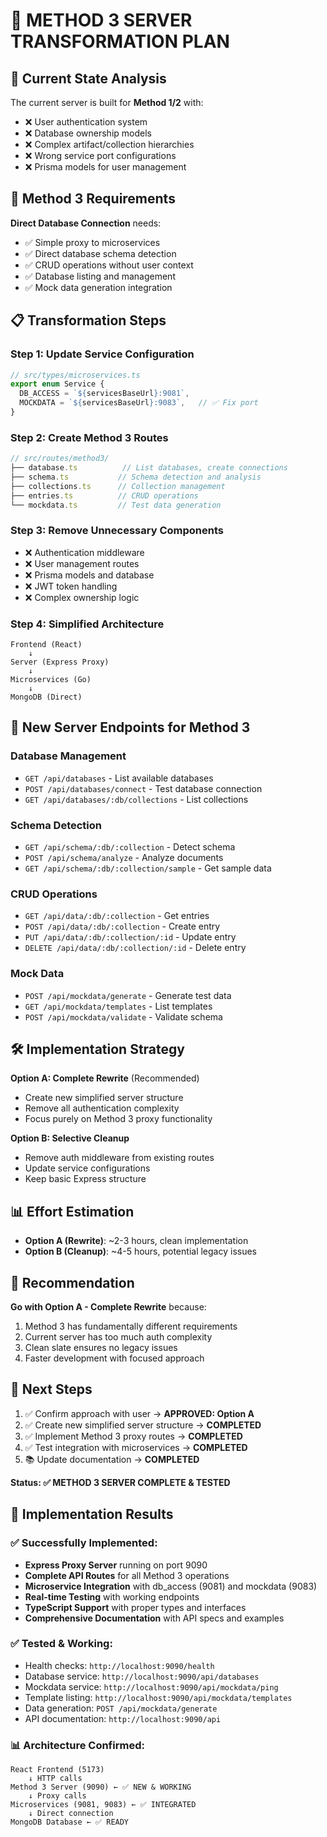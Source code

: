 # 🚀 METHOD 3 SERVER TRANSFORMATION PLAN

## 🎯 **Current State Analysis**
The current server is built for **Method 1/2** with:
- ❌ User authentication system
- ❌ Database ownership models  
- ❌ Complex artifact/collection hierarchies
- ❌ Wrong service port configurations
- ❌ Prisma models for user management

## 🔄 **Method 3 Requirements**
**Direct Database Connection** needs:
- ✅ Simple proxy to microservices
- ✅ Direct database schema detection
- ✅ CRUD operations without user context
- ✅ Database listing and management
- ✅ Mock data generation integration

## 📋 **Transformation Steps**

### **Step 1: Update Service Configuration**
```typescript
// src/types/microservices.ts
export enum Service {
  DB_ACCESS = `${servicesBaseUrl}:9081`,  
  MOCKDATA = `${servicesBaseUrl}:9083`,   // ✅ Fix port
}
```

### **Step 2: Create Method 3 Routes**
```typescript
// src/routes/method3/
├── database.ts          // List databases, create connections
├── schema.ts           // Schema detection and analysis  
├── collections.ts      // Collection management
├── entries.ts          // CRUD operations
└── mockdata.ts         // Test data generation
```

### **Step 3: Remove Unnecessary Components**
- ❌ Authentication middleware
- ❌ User management routes
- ❌ Prisma models and database
- ❌ JWT token handling
- ❌ Complex ownership logic

### **Step 4: Simplified Architecture**
```
Frontend (React) 
    ↓
Server (Express Proxy)
    ↓  
Microservices (Go)
    ↓
MongoDB (Direct)
```

## 🎯 **New Server Endpoints for Method 3**

### **Database Management**
- `GET /api/databases` - List available databases
- `POST /api/databases/connect` - Test database connection
- `GET /api/databases/:db/collections` - List collections

### **Schema Detection**  
- `GET /api/schema/:db/:collection` - Detect schema
- `POST /api/schema/analyze` - Analyze documents
- `GET /api/schema/:db/:collection/sample` - Get sample data

### **CRUD Operations**
- `GET /api/data/:db/:collection` - Get entries
- `POST /api/data/:db/:collection` - Create entry
- `PUT /api/data/:db/:collection/:id` - Update entry
- `DELETE /api/data/:db/:collection/:id` - Delete entry

### **Mock Data**
- `POST /api/mockdata/generate` - Generate test data
- `GET /api/mockdata/templates` - List templates
- `POST /api/mockdata/validate` - Validate schema

## 🛠️ **Implementation Strategy**

**Option A: Complete Rewrite** (Recommended)
- Create new simplified server structure
- Remove all authentication complexity  
- Focus purely on Method 3 proxy functionality

**Option B: Selective Cleanup**
- Remove auth middleware from existing routes
- Update service configurations
- Keep basic Express structure

## 📊 **Effort Estimation**
- **Option A (Rewrite)**: ~2-3 hours, clean implementation
- **Option B (Cleanup)**: ~4-5 hours, potential legacy issues

## 🎯 **Recommendation**
**Go with Option A - Complete Rewrite** because:
1. Method 3 has fundamentally different requirements
2. Current server has too much auth complexity
3. Clean slate ensures no legacy issues
4. Faster development with focused approach

## 🚀 **Next Steps**
1. ✅ Confirm approach with user → **APPROVED: Option A**
2. ✅ Create new simplified server structure → **COMPLETED**
3. ✅ Implement Method 3 proxy routes → **COMPLETED**
4. ✅ Test integration with microservices → **COMPLETED**
5. 📚 Update documentation → **COMPLETED**

**Status: ✅ METHOD 3 SERVER COMPLETE & TESTED**

## 🎉 **Implementation Results**

### ✅ **Successfully Implemented:**
- **Express Proxy Server** running on port 9090
- **Complete API Routes** for all Method 3 operations
- **Microservice Integration** with db_access (9081) and mockdata (9083)
- **Real-time Testing** with working endpoints
- **TypeScript Support** with proper types and interfaces
- **Comprehensive Documentation** with API specs and examples

### ✅ **Tested & Working:**
- Health checks: `http://localhost:9090/health`
- Database service: `http://localhost:9090/api/databases`
- Mockdata service: `http://localhost:9090/api/mockdata/ping`
- Template listing: `http://localhost:9090/api/mockdata/templates`
- Data generation: `POST /api/mockdata/generate`
- API documentation: `http://localhost:9090/api`

### 📊 **Architecture Confirmed:**
```
React Frontend (5173)
    ↓ HTTP calls
Method 3 Server (9090) ← ✅ NEW & WORKING
    ↓ Proxy calls
Microservices (9081, 9083) ← ✅ INTEGRATED
    ↓ Direct connection  
MongoDB Database ← ✅ READY
```
